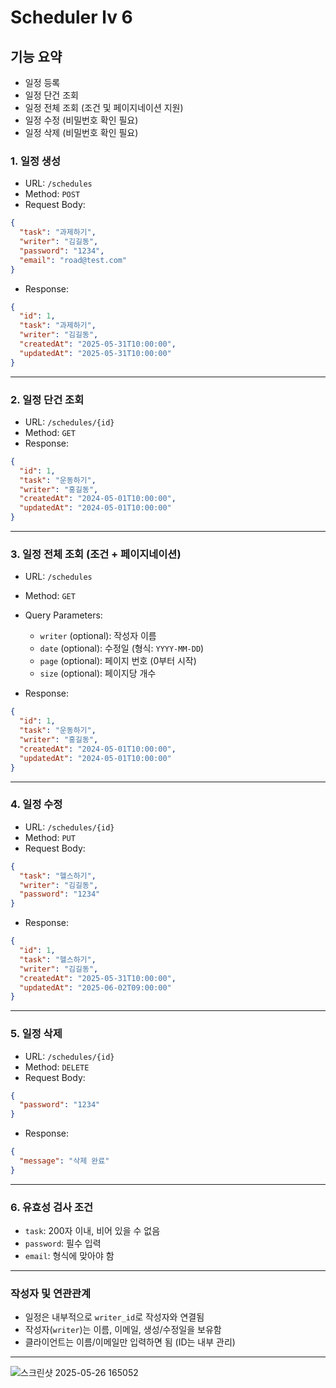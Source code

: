 # Scheduler lv 6

## 기능 요약

- 일정 등록
- 일정 단건 조회
- 일정 전체 조회 (조건 및 페이지네이션 지원)
- 일정 수정 (비밀번호 확인 필요)
- 일정 삭제 (비밀번호 확인 필요)

### 1. 일정 생성

- URL: `/schedules`
- Method: `POST`
- Request Body:

```json
{
  "task": "과제하기",
  "writer": "김길동",
  "password": "1234",
  "email": "road@test.com"
}
```

- Response:

```json
{
  "id": 1,
  "task": "과제하기",
  "writer": "김길동",
  "createdAt": "2025-05-31T10:00:00",
  "updatedAt": "2025-05-31T10:00:00"
}
```

---

### 2. 일정 단건 조회

- URL: `/schedules/{id}`
- Method: `GET`
- Response:

```json
{
  "id": 1,
  "task": "운동하기",
  "writer": "홍길동",
  "createdAt": "2024-05-01T10:00:00",
  "updatedAt": "2024-05-01T10:00:00"
}
```

---

### 3. 일정 전체 조회 (조건 + 페이지네이션)

- URL: `/schedules`
- Method: `GET`
- Query Parameters:

    - `writer` (optional): 작성자 이름
    - `date` (optional): 수정일 (형식: `YYYY-MM-DD`)
    - `page` (optional): 페이지 번호 (0부터 시작)
    - `size` (optional): 페이지당 개수
- Response:

```json
{
  "id": 1,
  "task": "운동하기",
  "writer": "홍길동",
  "createdAt": "2024-05-01T10:00:00",
  "updatedAt": "2024-05-01T10:00:00"
}
```

---

### 4. 일정 수정

- URL: `/schedules/{id}`
- Method: `PUT`
- Request Body:

```json
{
  "task": "헬스하기",
  "writer": "김길동",
  "password": "1234"
}
```

- Response:

```json
{
  "id": 1,
  "task": "헬스하기",
  "writer": "김길동",
  "createdAt": "2025-05-31T10:00:00",
  "updatedAt": "2025-06-02T09:00:00"
}
```

---

### 5. 일정 삭제

- URL: `/schedules/{id}`
- Method: `DELETE`
- Request Body:

```json
{
  "password": "1234"
}
```

- Response:

```json
{
  "message": "삭제 완료"
}
```

---

### 6. 유효성 검사 조건

- `task`: 200자 이내, 비어 있을 수 없음
- `password`: 필수 입력
- `email`: 형식에 맞아야 함

---

### 작성자 및 연관관계

- 일정은 내부적으로 `writer_id`로 작성자와 연결됨
- 작성자(`writer`)는 이름, 이메일, 생성/수정일을 보유함
- 클라이언트는 이름/이메일만 입력하면 됨 (ID는 내부 관리)

---
![스크린샷 2025-05-26 165052](https://github.com/user-attachments/assets/93cc9a49-f9e3-41e2-977e-f21859e480af)

